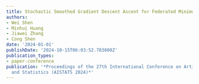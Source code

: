 ```yaml
---
title: Stochastic Smoothed Gradient Descent Ascent for Federated Minimax Optimization
authors:
- Wei Shen
- Minhui Huang
- Jiawei Zhang
- Cong Shen
date: '2024-01-01'
publishDate: '2024-10-15T06:03:52.783600Z'
publication_types:
- paper-conference
publication: '*Proceedings of the 27th International Conference on Artificial Intelligence
  and Statistics (AISTATS 2024)*'
---
```

